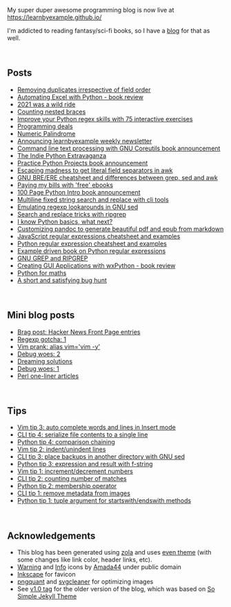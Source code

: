 My super duper awesome programming blog is now live at https://learnbyexample.github.io/

I'm addicted to reading fantasy/sci-fi books, so I have a [blog](https://learnbyexample.github.io/escapist-reviews/) for that as well.

<br>

## Posts

* [Removing duplicates irrespective of field order](https://learnbyexample.github.io/duplicates-irrespective-field-order/)
* [Automating Excel with Python - book review](https://learnbyexample.github.io/automating-excel-with-python-review/)
* [2021 was a wild ride](https://learnbyexample.github.io/wild-ride-2021/)
* [Counting nested braces](https://learnbyexample.github.io/counting-nested-braces/)
* [Improve your Python regex skills with 75 interactive exercises](https://learnbyexample.github.io/python-25-days-of-regex/)
* [Programming deals](https://learnbyexample.github.io/programming-deals/)
* [Numeric Palindrome](https://learnbyexample.github.io/numeric-palindrome/)
* [Announcing learnbyexample weekly newsletter](https://learnbyexample.github.io/learnbyexample-weekly-newsletter/)
* [Command line text processing with GNU Coreutils book announcement](https://learnbyexample.github.io/cli-text-processing-coreutils-announcement/)
* [The Indie Python Extravaganza](https://learnbyexample.github.io/indie-python-extravaganza/)
* [Practice Python Projects book announcement](https://learnbyexample.github.io/practice-python-projects-book-announcement/)
* [Escaping madness to get literal field separators in awk](https://learnbyexample.github.io/escaping-madness-awk-literal-field-separator/)
* [GNU BRE/ERE cheatsheet and differences between grep, sed and awk](https://learnbyexample.github.io/gnu-bre-ere-cheatsheet/)
* [Paying my bills with 'free' ebooks](https://learnbyexample.github.io/my-book-writing-experience/)
* [100 Page Python Intro book announcement](https://learnbyexample.github.io/100-page-python-intro-book-announcement/)
* [Multiline fixed string search and replace with cli tools](https://learnbyexample.github.io/multiline-search-and-replace/)
* [Emulating regexp lookarounds in GNU sed](https://learnbyexample.github.io/sed-lookarounds/)
* [Search and replace tricks with ripgrep](https://learnbyexample.github.io/substitution-with-ripgrep/)
* [I know Python basics, what next?](https://learnbyexample.github.io/python-intermediate/)
* [Customizing pandoc to generate beautiful pdf and epub from markdown](https://learnbyexample.github.io/customizing-pandoc/)
* [JavaScript regular expressions cheatsheet and examples](https://learnbyexample.github.io/javascript-regexp-cheatsheet/)
* [Python regular expression cheatsheet and examples](https://learnbyexample.github.io/python-regex-cheatsheet/)
* [Example driven book on Python regular expressions](https://learnbyexample.github.io/python-regex-book-version2/)
* [GNU GREP and RIPGREP](https://learnbyexample.github.io/grep-book-announcement/)
* [Creating GUI Applications with wxPython - book review](https://learnbyexample.github.io/python-gui-book-review/)
* [Python for maths](https://learnbyexample.github.io/python-for-maths/)
* [A short and satisfying bug hunt](https://learnbyexample.github.io/a-short-and-satisfying-bug-hunt/)

<br>

## Mini blog posts

* [Brag post: Hacker News Front Page entries](https://learnbyexample.github.io/mini/hacker-news-front-page-brag/)
* [Regexp gotcha: 1](https://learnbyexample.github.io/mini/regexp-gotcha-1/)
* [Vim prank: alias vim='vim -y'](https://learnbyexample.github.io/mini/vim-prank/)
* [Debug woes: 2](https://learnbyexample.github.io/mini/debug-woes-2/)
* [Dreaming solutions](https://learnbyexample.github.io/mini/dreaming-solutions/)
* [Debug woes: 1](https://learnbyexample.github.io/mini/debug-woes-1/)
* [Perl one-liner articles](https://learnbyexample.github.io/mini/perl-oneliner-articles/)

<br>

## Tips

* [Vim tip 3: auto complete words and lines in Insert mode](https://learnbyexample.github.io/tips/vim-tip-3/)
* [CLI tip 4: serialize file contents to a single line](https://learnbyexample.github.io/tips/cli-tip-4/)
* [Python tip 4: comparison chaining](https://learnbyexample.github.io/tips/python-tip-4/)
* [Vim tip 2: indent/unindent lines](https://learnbyexample.github.io/tips/vim-tip-2/)
* [CLI tip 3: place backups in another directory with GNU sed](https://learnbyexample.github.io/tips/cli-tip-3/)
* [Python tip 3: expression and result with f-string](https://learnbyexample.github.io/tips/python-tip-3/)
* [Vim tip 1: increment/decrement numbers](https://learnbyexample.github.io/tips/vim-tip-1/)
* [CLI tip 2: counting number of matches](https://learnbyexample.github.io/tips/cli-tip-2/)
* [Python tip 2: membership operator](https://learnbyexample.github.io/tips/python-tip-2/)
* [CLI tip 1: remove metadata from images](https://learnbyexample.github.io/tips/cli-tip-1/)
* [Python tip 1: tuple argument for startswith/endswith methods](https://learnbyexample.github.io/tips/python-tip-1/)

<br>

## Acknowledgements

* This blog has been generated using [zola](https://github.com/getzola/zola) and uses [even theme](https://github.com/getzola/even) (with some changes like link color, header links, etc).
* [Warning](https://commons.wikimedia.org/wiki/File:Warning_icon.svg) and [Info](https://commons.wikimedia.org/wiki/File:Info_icon_002.svg) icons by [Amada44](https://commons.wikimedia.org/wiki/User:Amada44) under public domain
* [Inkscape](https://inkscape.org/) for favicon
* [pngquant](https://pngquant.org/) and [svgcleaner](https://github.com/RazrFalcon/svgcleaner) for optimizing images
* See [v1.0 tag](https://github.com/learnbyexample/learnbyexample.github.io/releases/tag/v1.0) for the older version of the blog, which was based on [So Simple Jekyll Theme](https://github.com/mmistakes/so-simple-theme)

